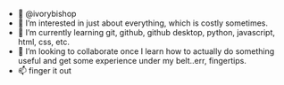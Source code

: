 - 👋 @ivorybishop
- 👀 I’m interested in just about everything, which is costly sometimes.
- 🌱 I’m currently learning git, github, github desktop, python, javascript, html, css, etc.
- 💞️ I’m looking to collaborate once I learn how to actually do something useful and get some experience under my belt..err, fingertips.
- 📫 finger it out

<!---
ivorybishop/ivorybishop is a ✨ special ✨ repository because its `README.md` (this file) appears on your GitHub profile.
You can click the Preview link to take a look at your changes.
--->
